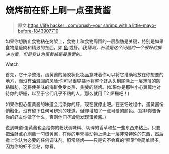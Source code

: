 # 烧烤前在虾上刷一点蛋黄酱

> 原文:[https://life hacker . com/brush-your shrimp with a little-mayo-before-1843907710](https://lifehacker.com/brush-your-shrimp-with-a-little-mayo-before-grilling-1843907710)

如果你想防止食物粘在烤架上，食物上和食物周围的一层脂肪是关键，特别是如果食物是瘦肉和精致的东西，如 [鱼](https://lifehacker.com/the-secret-to-perfectly-grilled-fish-mayonnaise-1709142603) 或虾。我*猜测，石油是这个问题的一个很好的解决方案。但是我认为蛋黄酱是最重要的。*

Watch

首先，它干净整洁。蛋黄酱的凝胶状化妆品意味着你可以将它准确地放在你想要的地方，而没有油溅回的风险:你可以很容易地将整个虾从头到尾涂上一层薄薄的防粘脂肪，这将使美味的海鲜免受炎热、贪婪的烧烤。(如果你是那种小心翼翼地对待你的炉栅，以至于它们几乎不粘的人，那么就用 T2 炉栅吧！)

如果你担心蛋黄酱的味道会污染你的虾，现在就停止吧。在烹饪过程中，蛋黄酱悄悄融化，没有留下任何可辨别的味道，但却增加了一点可爱的颜色。(除非你告诉你的虾友你做了什么，否则他们*不会*能发现蛋黄酱。)

说到味道:蛋黄酱也会给你的粉状调味料、切碎的香草和盐一些东西来粘上。只要把油酥点心刷蘸一勺蛋黄酱，在你的甲壳类动物上涂上一层非常特殊的东西，然后撒上你认为必要的任何调味剂。照常烧烤——只是它不会真的“照常”会简单很多。因为你的虾不会粘，你看。